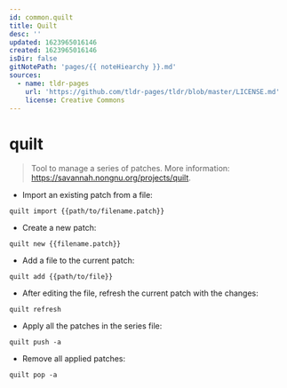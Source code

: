 ```yaml
---
id: common.quilt
title: Quilt
desc: ''
updated: 1623965016146
created: 1623965016146
isDir: false
gitNotePath: 'pages/{{ noteHiearchy }}.md'
sources:
  - name: tldr-pages
    url: 'https://github.com/tldr-pages/tldr/blob/master/LICENSE.md'
    license: Creative Commons
---
```

# quilt

> Tool to manage a series of patches.
> More information: <https://savannah.nongnu.org/projects/quilt>.

- Import an existing patch from a file:

`quilt import {{path/to/filename.patch}}`

- Create a new patch:

`quilt new {{filename.patch}}`

- Add a file to the current patch:

`quilt add {{path/to/file}}`

- After editing the file, refresh the current patch with the changes:

`quilt refresh`

- Apply all the patches in the series file:

`quilt push -a`

- Remove all applied patches:

`quilt pop -a`

